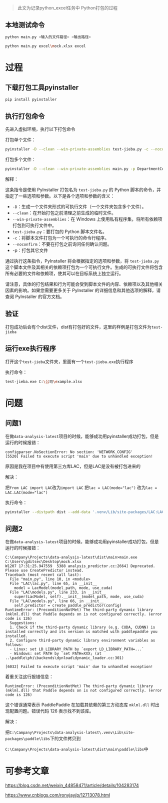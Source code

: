 > 此文为记录python_excel任务中 Python打包的过程



## 本地测试命令

```bash
python main.py <输入的文件路径> <输出路径>

python main.py excel\mock.xlsx excel
```





# 过程

## 下载打包工具pyinstaller

```bash
pip install pyinstaller
```



## 执行打包命令

先进入虚拟环境，执行以下打包命令

打包单个文件：

```bash
pyinstaller -D --clean --win-private-assemblies test-jieba.py -c --noconfirm 
```

打包多个文件：

```bash
pyinstaller -D --clean --win-private-assemblies main.py -p DepartmentController.py  -c --noconfirm 
```



解释：

这条指令是使用 PyInstaller 打包名为 `test-jieba.py` 的 Python 脚本的命令，并指定了一些选项和参数。以下是各个选项和参数的含义：

- `-D`：生成一个文件夹形式的可执行文件（一个文件夹包含多个文件）。
- `--clean`：在开始打包之前清理之前生成的临时文件。
- `--win-private-assemblies`：在 Windows 上使用私有程序集，将所有依赖项打包到可执行文件中。
- `test-jieba.py`：要打包的 Python 脚本文件名。
- `-c`：将脚本文件打包为一个可执行的命令行程序。
- `--noconfirm`：不要在打包之前询问任何确认问题。
- -p：打包其它文件

通过执行这条指令，PyInstaller 将会根据指定的选项和参数，将 `test-jieba.py` 这个脚本文件及其相关的依赖项打包为一个可执行文件。生成的可执行文件将包含所有必要的文件和依赖项，使其可以在目标系统上独立运行。

请注意，具体的打包结果和行为可能会受到脚本文件的内容、依赖项以及其他相关因素的影响。如果您需要更多关于 PyInstaller 的详细信息和其他选项的解释，请查阅 PyInstaller 的官方文档。



## 验证

打包成功后会有个dist文件，dist有打包好的文件，这里的样例是打包文件为`test-jieba`



## 运行exe执行程序

打开这个`test-jieba`文件夹，里面有一个`test-jieba.exe`执行程序

执行命令：

```bash
test-jieba.exe C:\公司\example.xlsx
```



# 问题

## 问题1

在做`data-analysis-latest`项目的时候，能够成功用pyinstaller成功打包，但是运行的时候报错：

```
configparser.NoSectionError: No section: 'NETWORK_CONFIG'
[5520] Failed to execute script 'main' due to unhandled exception!
```





原因是我在项目中有使用第三方库LAC，但是LAC是没有被打包进来的

解决：

把`from LAC import LAC`改为`import LAC`
把`lac = LAC(mode="lac")` 改为`lac = LAC.LAC(mode="lac")`

执行命令：

```bash
pyinstaller --distpath dist --add-data '.venv/Lib/site-packages/LAC:LAC' -D --clean --win-private-assemblies main.py --noconfirm
```



## 问题2

在做`data-analysis-latest`项目的时候，能够成功用pyinstaller成功打包，但是运行的时候报错：

```
C:\Campany\Projects\data-analysis-latest\dist\main>main.exe C:\Users\gditsec\Desktop\mock.xlsx
W1207 17:31:25.947559  5388 analysis_predictor.cc:2664] Deprecated. Please use CreatePredictor instead.
Traceback (most recent call last):
  File "main.py", line 10, in <module>
  File "LAC\lac.py", line 65, in __init__
    model = LacModel(model_path, mode, use_cuda)
  File "LAC\models.py", line 233, in __init__
    super(LacModel, self).__init__(model_path, mode, use_cuda)
  File "LAC\models.py", line 66, in __init__
    self.predictor = create_paddle_predictor(config)
RuntimeError: (PreconditionNotMet) The third-party dynamic library (mklml.dll) that Paddle depends on is not configured correctly. (error code is 126)
  Suggestions:
  1. Check if the third-party dynamic library (e.g. CUDA, CUDNN) is installed correctly and its version is matched with paddlepaddle you installed.
  2. Configure third-party dynamic library environment variables as follows:
  - Linux: set LD_LIBRARY_PATH by `export LD_LIBRARY_PATH=...`
  - Windows: set PATH by `set PATH=XXX; (at ..\paddle\phi\backends\dynload\dynamic_loader.cc:301)

[6032] Failed to execute script 'main' due to unhandled exception!
```

着重关注这行报错信息：

```
RuntimeError: (PreconditionNotMet) The third-party dynamic library (mklml.dll) that Paddle depends on is not configured correctly. (error code is 126)
```

这个错误通常表示 PaddlePaddle 在加载其依赖的第三方动态库 `mklml.dll` 时出现配置问题。错误代码 126 表示找不到该库。

解决：

把`C:\Campany\Projects\data-analysis-latest\.venv\Lib\site-packages\paddle\libs`下的文件拷贝到

`C:\Campany\Projects\data-analysis-latest\dist\main\paddle\libs`中



# 可参考文章

https://blog.csdn.net/weixin_44858471/article/details/104283174

https://www.cnblogs.com/ronyjay/p/12713078.html

